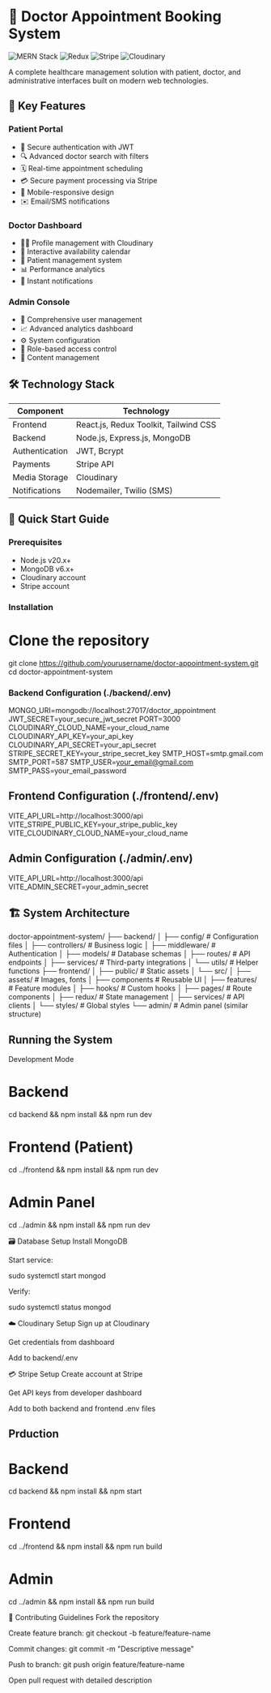 # 🏥 Doctor Appointment Booking System

![MERN Stack](https://img.shields.io/badge/Stack-MERN-9cf) ![Redux](https://img.shields.io/badge/State-Redux-purple) ![Stripe](https://img.shields.io/badge/Payments-Stripe-blue) ![Cloudinary](https://img.shields.io/badge/Storage-Cloudinary-orange)

A complete healthcare management solution with patient, doctor, and administrative interfaces built on modern web technologies.

## 🌟 Key Features

### Patient Portal
- 🔐 Secure authentication with JWT
- 🔍 Advanced doctor search with filters
- 🗓️ Real-time appointment scheduling
- 💳 Secure payment processing via Stripe
- 📱 Mobile-responsive design
- ✉️ Email/SMS notifications

### Doctor Dashboard
- 👨‍⚕️ Profile management with Cloudinary
- 📅 Interactive availability calendar
- 💼 Patient management system
- 📊 Performance analytics
- 🔔 Instant notifications

### Admin Console
- 👥 Comprehensive user management
- 📈 Advanced analytics dashboard
- ⚙️ System configuration
- 🔐 Role-based access control
- 📝 Content management

## 🛠 Technology Stack

| Component       | Technology                          |
|-----------------|-------------------------------------|
| Frontend        | React.js, Redux Toolkit, Tailwind CSS |
| Backend         | Node.js, Express.js, MongoDB       |
| Authentication | JWT, Bcrypt                        |
| Payments        | Stripe API                         |
| Media Storage   | Cloudinary                         |
| Notifications   | Nodemailer, Twilio (SMS)           |

## 🚀 Quick Start Guide

### Prerequisites
- Node.js v20.x+
- MongoDB v6.x+
- Cloudinary account
- Stripe account

### Installation

# Clone the repository
git clone https://github.com/yourusername/doctor-appointment-system.git
cd doctor-appointment-system


### Backend Configuration (./backend/.env)
MONGO_URI=mongodb://localhost:27017/doctor_appointment
JWT_SECRET=your_secure_jwt_secret
PORT=3000
CLOUDINARY_CLOUD_NAME=your_cloud_name
CLOUDINARY_API_KEY=your_api_key
CLOUDINARY_API_SECRET=your_api_secret
STRIPE_SECRET_KEY=your_stripe_secret_key
SMTP_HOST=smtp.gmail.com
SMTP_PORT=587
SMTP_USER=your_email@gmail.com
SMTP_PASS=your_email_password




## Frontend Configuration (./frontend/.env)
VITE_API_URL=http://localhost:3000/api
VITE_STRIPE_PUBLIC_KEY=your_stripe_public_key
VITE_CLOUDINARY_CLOUD_NAME=your_cloud_name




## Admin Configuration (./admin/.env)
VITE_API_URL=http://localhost:3000/api
VITE_ADMIN_SECRET=your_admin_secret



## 🏗 System Architecture
doctor-appointment-system/
├── backend/
│   ├── config/        # Configuration files
│   ├── controllers/   # Business logic
│   ├── middleware/    # Authentication
│   ├── models/        # Database schemas
│   ├── routes/        # API endpoints
│   ├── services/      # Third-party integrations
│   └── utils/         # Helper functions
├── frontend/
│   ├── public/        # Static assets
│   └── src/
│       ├── assets/    # Images, fonts
│       ├── components # Reusable UI
│       ├── features/  # Feature modules
│       ├── hooks/     # Custom hooks
│       ├── pages/     # Route components
│       ├── redux/     # State management
│       ├── services/  # API clients
│       └── styles/    # Global styles
└── admin/             # Admin panel (similar structure)



## Running the System
Development Mode
# Backend
cd backend && npm install && npm run dev

# Frontend (Patient)
cd ../frontend && npm install && npm run dev

# Admin Panel
cd ../admin && npm install && npm run dev



🗃️ Database Setup
Install MongoDB

Start service:

sudo systemctl start mongod

Verify:

sudo systemctl status mongod



☁️ Cloudinary Setup
Sign up at Cloudinary

Get credentials from dashboard

Add to backend/.env



💳 Stripe Setup
Create account at Stripe

Get API keys from developer dashboard

Add to both backend and frontend .env files



## Prduction
# Backend
cd backend && npm install && npm start

# Frontend
cd ../frontend && npm install && npm run build

# Admin
cd ../admin && npm install && npm run build



🤝 Contributing Guidelines
Fork the repository

Create feature branch: git checkout -b feature/feature-name

Commit changes: git commit -m "Descriptive message"

Push to branch: git push origin feature/feature-name

Open pull request with detailed description
